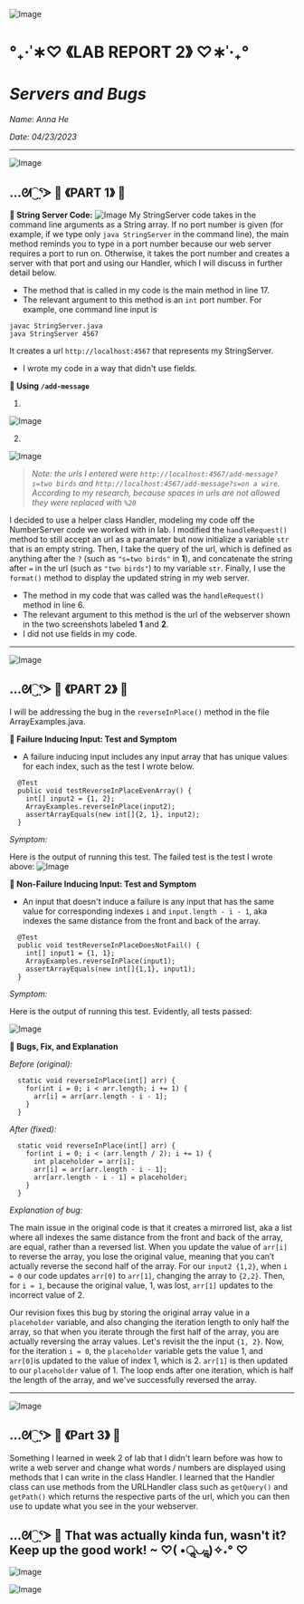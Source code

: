 ![Image](https://media.discordapp.net/attachments/783745953680326656/1094753603274686584/IMG_4813.png?width=2520&height=132)
#                                 °₊·ˈ∗♡ 《LAB REPORT 2》 ♡∗ˈ‧₊°
#                                      _Servers and Bugs_

*Name: Anna He*

*Date: 04/23/2023*

---
![Image](https://media.discordapp.net/attachments/783745953680326656/1094753603274686584/IMG_4813.png?width=2520&height=132)

## …ᘛ⁐̤ᕐᐷ 🍒 《PART 1》 🍒 

**🍒 String Server Code:**
![Image](https://media.discordapp.net/attachments/717565547268669500/1099959946801582131/Screen_Shot_2023-04-24_at_12.28.03_AM.png?width=1828&height=1236)
My StringServer code takes in the command line arguments as a String array. If no port number is given (for example, if we type only `java StringServer` in the command line), the main method reminds you to type in a port number because our web server requires a port to run on. Otherwise, it takes the port number and creates a server with that port and using our Handler, which I will discuss in further detail below. 
* The method that is called in my code is the main method in line 17.
* The relevant argument to this method is an `int` port number. For example, one command line input is 
```
javac StringServer.java
java StringServer 4567
```
It creates a url `http://localhost:4567` that represents my StringServer.
* I wrote my code in a way that didn't use fields.

**🍒 Using `/add-message`**

1. 
![Image](https://media.discordapp.net/attachments/783745953680326656/1099960789500170330/Screen_Shot_2023-04-24_at_12.31.22_AM.png?width=1856&height=512)

2.
![Image](https://media.discordapp.net/attachments/783745953680326656/1100131424453017681/Screen_Shot_2023-04-24_at_11.49.24_AM.png?width=1912&height=524)
> _Note: the urls I entered were `http://localhost:4567/add-message?s=two birds` and `http://localhost:4567/add-message?s=on a wire`. According to my research, because spaces in urls are not allowed they were replaced with `%20`_

I decided to use a helper class Handler, modeling my code off the NumberServer code we worked with in lab. I modified the `handleRequest()` method to still accept an url as a paramater but now initialize a variable `str` that is an empty string. Then, I take the query of the url, which is defined as anything after the `?` (such as `"s=two birds"` in **1**), and concatenate the string after `=` in the url (such as `"two birds"`) to my variable `str`. Finally, I use the `format()` method to display the updated string in my web server. 
* The method in my code that was called was the `handleRequest()` method in line 6.
* The relevant argument to this method is the url of the webserver shown in the two screenshots labeled **1** and **2**. 
* I did not use fields in my code. 

---
![Image](https://media.discordapp.net/attachments/783745953680326656/1094753603274686584/IMG_4813.png?width=2520&height=132)

## …ᘛ⁐̤ᕐᐷ 🍒 《PART 2》 🍒 

I will be addressing the bug in the `reverseInPlace()` method in the file ArrayExamples.java.

**🍒 Failure Inducing Input: Test and Symptom** 

* A failure inducing input includes any input array that has unique values for each index, such as the test I wrote below.
```
  @Test
  public void testReverseInPlaceEvenArray() {
    int[] input2 = {1, 2};
    ArrayExamples.reverseInPlace(input2);
    assertArrayEquals(new int[]{2, 1}, input2);
  }
```
_Symptom:_ 

Here is the output of running this test. The failed test is the test I wrote above: 
![Image](https://media.discordapp.net/attachments/783745953680326656/1100205705056768030/Screen_Shot_2023-04-24_at_4.44.34_PM.png?width=2520&height=1150)

**🍒 Non-Failure Inducing Input: Test and Symptom** 

* An input that doesn't induce a failure is any input that has the same value for corresponding indexes `i` and `input.length - i - 1`, aka indexes the same distance from the front and back of the array.
```
  @Test
  public void testReverseInPlaceDoesNotFail() {
    int[] input1 = {1, 1};
    ArrayExamples.reverseInPlace(input1);
    assertArrayEquals(new int[]{1,1}, input1);
  }
```
_Symptom:_

Here is the output of running this test. Evidently, all tests passed: 

![Image](https://media.discordapp.net/attachments/783745953680326656/1100135465081909298/Screen_Shot_2023-04-24_at_12.05.29_PM.png?width=2244&height=576)

**🍒 Bugs, Fix, and Explanation** 

_Before (original):_
```
  static void reverseInPlace(int[] arr) {
    for(int i = 0; i < arr.length; i += 1) {
      arr[i] = arr[arr.length - i - 1];
    }
  }
  ```
_After (fixed):_
```
  static void reverseInPlace(int[] arr) {
    for(int i = 0; i < (arr.length / 2); i += 1) {
      int placeholder = arr[i];
      arr[i] = arr[arr.length - i - 1];
      arr[arr.length - i - 1] = placeholder;
    }
  }
```
_Explanation of bug:_

The main issue in the original code is that it creates a mirrored list, aka a list where all indexes the same distance from the front and back of the array, are equal, rather than a reversed list. When you update the value of `arr[i]` to reverse the array, you lose the original value, meaning that you can’t actually reverse the second half of the array. For our `input2 {1,2}`, when `i = 0` our code updates `arr[0]` to `arr[1]`, changing the array to `{2,2}`. Then, for `i = 1`, because the original value, 1, was lost, `arr[1]` updates to the incorrect value of 2.

Our revision fixes this bug by storing the original array value in a `placeholder` variable, and also changing the iteration length to only half the array, so that when you iterate through the first half of the array, you are actually reversing the array values. Let's revisit the the input `{1, 2}`. Now, for the iteration `i = 0`, the `placeholder` variable gets the value 1, and `arr[0]`is updated to the value of index 1, which is 2. `arr[1]` is then updated to our `placeholder` value of 1. The loop ends after one iteration, which is half the length of the array, and we've successfully reversed the array. 

---
![Image](https://media.discordapp.net/attachments/783745953680326656/1094753603274686584/IMG_4813.png?width=2520&height=132)

## …ᘛ⁐̤ᕐᐷ 🍒 《Part 3》 🍒 

Something I learned in week 2 of lab that I didn't learn before was how to write a web server and change what words / numbers are displayed using methods that I can write in the class Handler. I learned that the Handler class can use methods from the URLHandler class such as `getQuery()` and `getPath()` which returns the respective parts of the url, which you can then use to update what you see in the your webserver. 


## …ᘛ⁐̤ᕐᐷ 🍒 That was actually kinda fun, wasn't it? Keep up the good work! ~ ♡( •ॢ◡-ॢ)✧˖° ♡
![Image](https://i.pinimg.com/originals/62/8a/0a/628a0a38a8f0b9b9efa19492f63ea541.png)
   
![Image](https://media.discordapp.net/attachments/783745953680326656/1094753603274686584/IMG_4813.png?width=2520&height=132)
